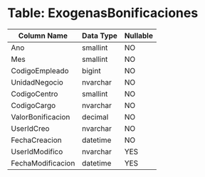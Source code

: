 # Table: ExogenasBonificaciones

| Column Name | Data Type | Nullable |
|-------------|-----------|----------|
| Ano | smallint | NO |
| Mes | smallint | NO |
| CodigoEmpleado | bigint | NO |
| UnidadNegocio | nvarchar | NO |
| CodigoCentro | smallint | NO |
| CodigoCargo | nvarchar | NO |
| ValorBonificacion | decimal | NO |
| UserIdCreo | nvarchar | NO |
| FechaCreacion | datetime | NO |
| UserIdModifico | nvarchar | YES |
| FechaModificacion | datetime | YES |
